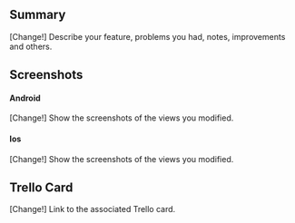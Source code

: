 ## Summary

[Change!] Describe your feature, problems you had, notes, improvements and others.

## Screenshots

#### Android

[Change!] Show the screenshots of the views you modified.

#### Ios

[Change!] Show the screenshots of the views you modified.

## Trello Card

[Change!] Link to the associated Trello card.
